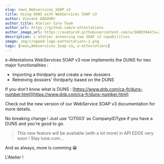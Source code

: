 ```yaml
---
slug: news_Webservices_SOAP_v3
title: Using DUNS with WebServices SOAP v3
author: Vincent DAGOURY
author_title: Atelier Core Team
author_url: https://github.com/e-attestations
author_image_url: https://avatars0.githubusercontent.com/u/58803944?s=200&v=4
description: L'atelier annoncing new SOAP v3 capabilities
image: img/cropped-logo-eattestations-2.png
tags: [news,Webservices_Soap-v3, e-attestations]
---
```


e-Attestations WebServices SOAP v3 now implements the DUNS for two major functionalities :

- Importing a thirdparty and create a new dossiers
- Retreiving dossiers' thirdparty based on the DUNS

<!--truncate-->

If you don't know what is DUNS : [https://www.dnb.com/ca-fr/duns-number.html](https://www.dnb.com/ca-fr/duns-number.html)

Check out the new version of our WebService SOAP v3 documentation for more details.

No breaking change ! Just use 'CIT003' as CompanyIDType if you have a DUNS and you're good to go.

> This new feature will be available (with a lot more) in API EDGE very soon ! Stay tune.com...

And as always, more is comming 😁

L'Atelier !